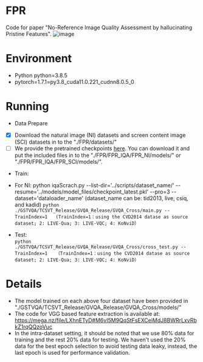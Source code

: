 # FPR
Code for paper "No-Reference Image Quality Assessment by hallucinating Pristine Features".
![image](https://user-images.githubusercontent.com/75255236/121126057-1fbca280-c85a-11eb-9b6d-2d221a83b263.png)


# Environment
* Python python=3.8.5
* pytorch=1.7.1=py3.8_cuda11.0.221_cudnn8.0.5_0

# Running
* Data Prepare
- [x] Download the natural image (NI) datasets and screen content image (SCI) datasets in to the "./FPR/datasets/"
- [ ] We provide the pretrained checkpoints [here](https://mega.nz/folder/iDxH3R6a#WF25kk1XD30fhlZeSPJzDA). You can download it and put the included  files in to the "./FPR/FPR_IQA/FPR_NI/models/" or "./FPR/FPR_IQA/FPR_SCI/models/". 

* Train: 
 - For NI:
   python iqaScrach.py --list-dir='../scripts/dataset_name/' --resume='../models/model_files/checkpoint_latest.pkl' --pro=3 --dataset='dataloader_name'
   (dataset_name can be: tid2013, live, csiq, and kadid)
  `python  ./GSTVQA/TCSVT_Release/GVQA_Release/GVQA_Cross/main.py --TrainIndex=1  
  (TrainIndex=1：using the CVD2014 datase as source dataset; 2: LIVE-Qua; 3: LIVE-VQC; 4: KoNviD）`

* Test:  
  `python  ./GSTVQA/TCSVT_Release/GVQA_Release/GVQA_Cross/cross_test.py --TrainIndex=1  
  （TrainIndex=1：using the CVD2014 datase as source dataset; 2: LIVE-Qua; 3: LIVE-VQC; 4: KoNviD）`  

# Details
* The model trained on each above four dataset have been provided in "./GSTVQA/TCSVT_Release/GVQA_Release/GVQA_Cross/models/"
* The code for VGG based feature extraction is available at: https://mega.nz/file/LXhnETyD#M6vI5M9QqStFsEXCeiMdJ8BWRrLxvRbkZ1rqQQzoVuc
* In the intra-dataset setting, it should be noted that we use 80% data for training and the rest 20% data for testing. We haven't used the 20% data for the best epoch selection to avoid testing data leaky, instead, the last epoch is used for performance validation.

